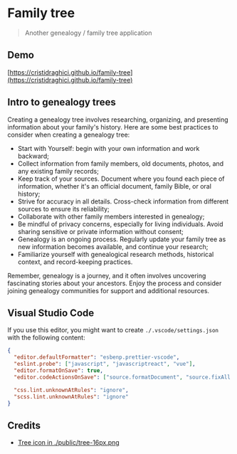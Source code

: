 # Family tree

> Another genealogy / family tree application

## Demo

[https://cristidraghici.github.io/family-tree](https://cristidraghici.github.io/family-tree)

## Intro to genealogy trees

Creating a genealogy tree involves researching, organizing, and presenting information about your family's history. Here are some best practices to consider when creating a genealogy tree:

- Start with Yourself: begin with your own information and work backward;
- Collect information from family members, old documents, photos, and any existing family records;
- Keep track of your sources. Document where you found each piece of information, whether it's an official document, family Bible, or oral history;
- Strive for accuracy in all details. Cross-check information from different sources to ensure its reliability;
- Collaborate with other family members interested in genealogy;
- Be mindful of privacy concerns, especially for living individuals. Avoid sharing sensitive or private information without consent;
- Genealogy is an ongoing process. Regularly update your family tree as new information becomes available, and continue your research;
- Familiarize yourself with genealogical research methods, historical context, and record-keeping practices.

Remember, genealogy is a journey, and it often involves uncovering fascinating stories about your ancestors. Enjoy the process and consider joining genealogy communities for support and additional resources.

## Visual Studio Code

If you use this editor, you might want to create `./.vscode/settings.json` with the following content:

```json
{
  "editor.defaultFormatter": "esbenp.prettier-vscode",
  "eslint.probe": ["javascript", "javascriptreact", "vue"],
  "editor.formatOnSave": true,
  "editor.codeActionsOnSave": ["source.formatDocument", "source.fixAll.eslint"],

  "css.lint.unknownAtRules": "ignore",
  "scss.lint.unknownAtRules": "ignore"
}
```

## Credits

- [Tree icon in ./public/tree-16px.png](https://www.flaticon.com/free-icon/tree_642021?term=tree&page=1&position=28&origin=tag&related_id=642021)
